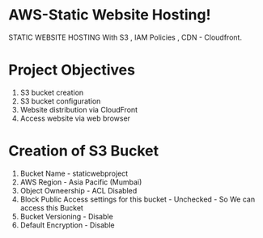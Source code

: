 # AWS-Static Website Hosting!
STATIC WEBSITE HOSTING  With S3 , IAM Policies , CDN - Cloudfront.

# Project Objectives
1) S3 bucket creation
2) S3 bucket configuration
3) Website distribution via CloudFront
4) Access website via web browser

# Creation of S3 Bucket
1) Bucket Name - staticwebproject
2) AWS Region  - Asia Pacific (Mumbai)
3) Object Owneership - ACL Disabled
4) Block Public Access settings for this bucket -  Unchecked -  So We can access this Bucket
5) Bucket Versioning -  Disable
6) Default Encryption - Disable

